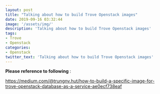 ```yaml
---
layout: post
title: "Talking about how to build Trove Openstack images"
date: 2019-09-16 03:32:44
image: '/assets/img/'
description: 'Talking about how to build Trove Openstack images'
tags:
- Trove
- Openstack
categories:
- Openstack
twitter_text: 'Talking about how to build Trove Openstack images'
---
```



<B> Please reference to following </B>:

https://medium.com/@trungnv.hut/how-to-build-a-specific-image-for-trove-openstack-database-as-a-service-ae0ecf738eaf

